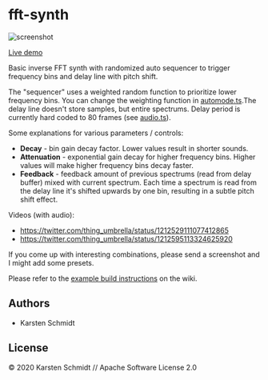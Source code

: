 # fft-synth

![screenshot](https://raw.githubusercontent.com/thi-ng/umbrella/master/assets/examples/fft-synth.png)

[Live demo](http://demo.thi.ng/umbrella/fft-synth/)

Basic inverse FFT synth with randomized auto sequencer to trigger
frequency bins and delay line with pitch shift.

The "sequencer" uses a weighted random function to prioritize lower
frequency bins. You can change the weighting function in
[automode.ts](https://github.com/thi-ng/umbrella/blob/master/examples/fft-synth/src/automode.ts).The
delay line doesn't store samples, but entire spectrums. Delay period is
currently hard coded to 80 frames (see
[audio.ts](https://github.com/thi-ng/umbrella/blob/master/examples/fft-synth/src/audio.ts)).

Some explanations for various parameters / controls:

- **Decay** - bin gain decay factor. Lower values result in shorter sounds.
- **Attenuation** - exponential gain decay for higher frequency bins.
  Higher values will make higher frequency bins decay faster.
- **Feedback** - feedback amount of previous spectrums (read from delay
  buffer) mixed with current spectrum. Each time a spectrum is read from
  the delay line it's shifted upwards by one bin, resulting in a subtle
  pitch shift effect.

Videos (with audio):

- https://twitter.com/thing_umbrella/status/1212529111077412865
- https://twitter.com/thing_umbrella/status/1212595113324625920

If you come up with interesting combinations, please send a screenshot
and I might add some presets.

Please refer to the [example build
instructions](https://github.com/thi-ng/umbrella/wiki/Example-build-instructions)
on the wiki.

## Authors

- Karsten Schmidt

## License

&copy; 2020 Karsten Schmidt // Apache Software License 2.0

